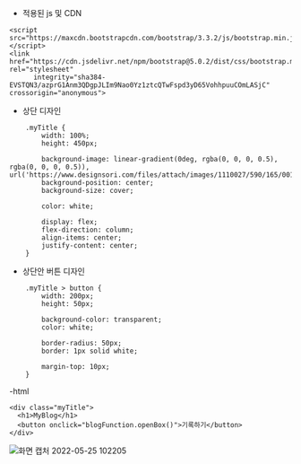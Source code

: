 - 적용된 js 및 CDN
```
<script src="https://maxcdn.bootstrapcdn.com/bootstrap/3.3.2/js/bootstrap.min.js"></script>
<link href="https://cdn.jsdelivr.net/npm/bootstrap@5.0.2/dist/css/bootstrap.min.css" rel="stylesheet"
      integrity="sha384-EVSTQN3/azprG1Anm3QDgpJLIm9Nao0Yz1ztcQTwFspd3yD65VohhpuuCOmLASjC" crossorigin="anonymous">
```

- 상단 디자인
```
    .myTitle {
        width: 100%;
        height: 450px;

        background-image: linear-gradient(0deg, rgba(0, 0, 0, 0.5), rgba(0, 0, 0, 0.5)), url('https://www.designsori.com/files/attach/images/1110027/590/165/001/402549610a36d6739e0988ced0626d94.PNG');
        background-position: center;
        background-size: cover;

        color: white;

        display: flex;
        flex-direction: column;
        align-items: center;
        justify-content: center;
    }
```
- 상단안 버튼 디자인
```
    .myTitle > button {
        width: 200px;
        height: 50px;

        background-color: transparent;
        color: white;

        border-radius: 50px;
        border: 1px solid white;

        margin-top: 10px;
    }
```

-html
```
<div class="myTitle">
  <h1>MyBlog</h1>
  <button onclick="blogFunction.openBox()">기록하기</button>
</div>
```



![화면 캡처 2022-05-25 102205](https://user-images.githubusercontent.com/81284265/170158445-52107e6c-9aaa-437b-ac74-daf096908d70.png)
